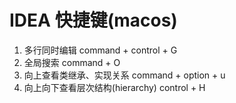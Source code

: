 # IDEA 快捷键(macos)

1. 多行同时编辑 command + control + G
2. 全局搜索 command + O
3. 向上查看类继承、实现关系 command + option + u
4. 向上向下查看层次结构(hierarchy) control + H
